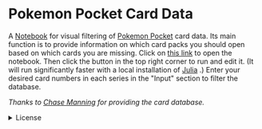 # Pokemon Pocket Card Data
A [Notebook](https://plutojl.org/)
for visual filtering of [Pokemon Pocket](https://tcgpocket.pokemon.com/en-us/) card data.
Its main function is to provide information on which card packs you should open
based on which cards you are missing.
Click on [this link](https://nathanrboyer.github.io/PokemonPocketCardData/)
to open the notebook.
Then click the button in the top right corner to run and edit it.
(It will run significantly faster with a local installation of [Julia](https://julialang.org/) .)
Enter your desired card numbers in each series in the "Input" section
to filter the database.

*Thanks to [Chase Manning](https://github.com/chase-manning/pokemon-tcg-pocket-cards)
for providing the card database.*

<details>
<summary>License</summary>

```
This is free and unencumbered software released into the public domain.

Anyone is free to copy, modify, publish, use, compile, sell, or
distribute this software, either in source code form or as a compiled
binary, for any purpose, commercial or non-commercial, and by any
means.

In jurisdictions that recognize copyright laws, the author or authors
of this software dedicate any and all copyright interest in the
software to the public domain. We make this dedication for the benefit
of the public at large and to the detriment of our heirs and
successors. We intend this dedication to be an overt act of
relinquishment in perpetuity of all present and future rights to this
software under copyright law.

THE SOFTWARE IS PROVIDED "AS IS", WITHOUT WARRANTY OF ANY KIND,
EXPRESS OR IMPLIED, INCLUDING BUT NOT LIMITED TO THE WARRANTIES OF
MERCHANTABILITY, FITNESS FOR A PARTICULAR PURPOSE AND NONINFRINGEMENT.
IN NO EVENT SHALL THE AUTHORS BE LIABLE FOR ANY CLAIM, DAMAGES OR
OTHER LIABILITY, WHETHER IN AN ACTION OF CONTRACT, TORT OR OTHERWISE,
ARISING FROM, OUT OF OR IN CONNECTION WITH THE SOFTWARE OR THE USE OR
OTHER DEALINGS IN THE SOFTWARE.

For more information, please refer to <https://unlicense.org>
```
</details>